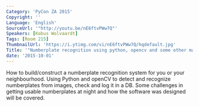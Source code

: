 ```yaml
---
Category: 'PyCon ZA 2015'
Copyright: ''
Language: 'English'
SourceUrl: '"http://youtu.be/nE6ftvPWw7Q"'
Speakers: [Kobus Wolvaardt]
Tags: [Room 215]
ThumbnailUrl: 'https://i.ytimg.com/vi/nE6ftvPWw7Q/hqdefault.jpg'
Title: '"Numberplate recognition using python, opencv and some other magic."'
date: '2015-10-01'
---
```

How to build/construct a numberplate recognition system for you or your neighbourhood. Using Python and openCV to detect and recognize numberplates from images, check and log it in a DB. Some challenges in getting usable numberplates at night and how the software was designed will be covered.